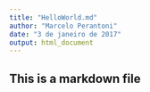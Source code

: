 ```yaml
---
title: "HelloWorld.md"
author: "Marcelo Perantoni"
date: "3 de janeiro de 2017"
output: html_document
---
```


## This is a markdown file




